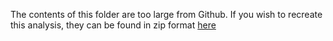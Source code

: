 The contents of this folder are too large from Github. If you wish to recreate this analysis, they can be found in zip format [here]()